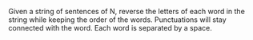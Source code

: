 Given a string of sentences of N, reverse the letters of each word in the string while keeping the order of the words. Punctuations will stay connected with the word. Each word is separated by a space.
